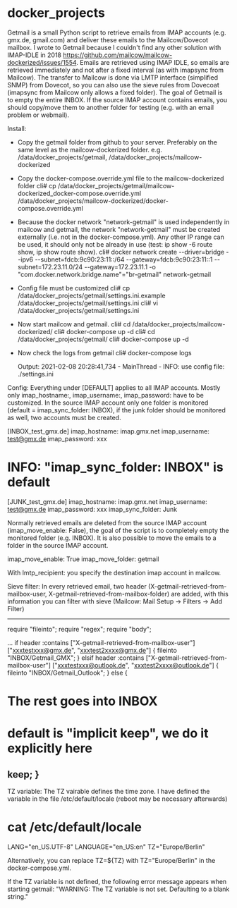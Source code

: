 # docker_projects

Getmail is a small Python script to retrieve emails from IMAP accounts (e.g. gmx.de, gmail.com) and deliver these emails to the Mailcow/Dovecot mailbox. 
I wrote to Getmail because I couldn't find any other solution with IMAP-IDLE in 2018 https://github.com/mailcow/mailcow-dockerized/issues/1554. 
Emails are retrieved using IMAP IDLE, so emails are retrieved immediately and not after a fixed interval (as with imapsync from Mailcow).
The transfer to Mailcow is done via LMTP interface (simplified SNMP) from Dovecot, so you can also use the sieve rules from Dovecoat (imapsync from Mailcow only allows a fixed folder). The goal of Getmail is to empty the entire INBOX. If the source IMAP account contains emails, you should copy/move them to another folder for testing (e.g. with an email problem or webmail).

Install:
- Copy the getmail folder from github to your server. Preferably on the same level as the mailcow-dockerized folder.
   e.g. /data/docker_projects/getmail, /data/docker_projects/mailcow-dockerized
- Copy the docker-compose.override.yml file to the mailcow-dockerized folder 
   cli# cp /data/docker_projects/getmail/mailcow-dockerized_docker-compose.override.yml /data/docker_projects/mailcow-dockerized/docker-compose.override.yml
- Because the docker network "network-getmail" is used independently in mailcow and getmail, the network "network-getmail" must be created externally (i.e. not in the docker-compose.yml).
  Any other IP range can be used, it should only not be already in use (test: ip show -6 route show, ip show route show). 
   cli# docker network create --driver=bridge --ipv6 --subnet=fdcb:9c90:23:11::/64 --gateway=fdcb:9c90:23:11::1 --subnet=172.23.11.0/24 --gateway=172.23.11.1 -o "com.docker.network.bridge.name"="br-getmail" network-getmail
- Config file must be customized
   cli# cp /data/docker_projects/getmail/settings.ini.example  /data/docker_projects/getmail/settings.ini
   cli# vi /data/docker_projects/getmail/settings.ini
- Now start mailcow and getmail. 
   cli# cd /data/docker_projects/mailcow-dockerized/
   cli# docker-compose up -d
   cli# cd /data/docker_projects/getmail/
   cli# docker-compose up -d
 - Now check the logs from getmail 
   cli#  docker-compose logs
    
    Output: 2021-02-08 20:28:41,734 - MainThread - INFO: use config file: ./settings.ini
    
   
   
   
Config:
Everything under [DEFAULT] applies to all IMAP accounts. Mostly only imap_hostname:, imap_username:, imap_password: have to be customized. 
In the source IMAP account only one folder is monitored (default = imap_sync_folder: INBOX), if the junk folder should be monitored as well, two accounts must be created. 

[INBOX_test_gmx.de]
imap_hostname:     imap.gmx.net
imap_username:     test@gmx.de
imap_password:     xxx
# INFO: "imap_sync_folder: INBOX" is default

[JUNK_test_gmx.de]
imap_hostname:     imap.gmx.net
imap_username:     test@gmx.de
imap_password:     xxx
imap_sync_folder:  Junk
   
Normally retrieved emails are deleted from the source IMAP account (imap_move_enable: False), the goal of the script is to completely empty the monitored folder (e.g. INBOX). It is also possible to move the emails to a folder in the source IMAP account.

imap_move_enable: True
imap_move_folder: getmail

With lmtp_recipient: you specify the destination imap account in mailcow. 



Sieve filter:
In every retrieved email, two header (X-getmail-retrieved-from-mailbox-user, X-getmail-retrieved-from-mailbox-folder) are added, with this information you can filter with sieve (Mailcow: Mail Setup -> Filters -> Add Filter)

-----------
require "fileinto";
require "regex";
require "body";

...
if header :contains ["X-getmail-retrieved-from-mailbox-user"] ["xxxtestxxx@gmx.de", "xxxtest2xxxx@gmx.de"]
{
    fileinto "INBOX/Getmail_GMX";
}
elsif header :contains ["X-getmail-retrieved-from-mailbox-user"] ["xxxtestxxx@outlook.de", "xxxtest2xxxx@outlook.de"]
{
    fileinto "INBOX/Getmail_Outlook";
}
else
{
  # The rest goes into INBOX
  # default is "implicit keep", we do it explicitly here
  keep;
}
-----------


TZ variable:
The TZ vairable defines the time zone. I have defined the variable in the file /etc/default/locale (reboot may be necessary afterwards)

# cat /etc/default/locale
LANG="en_US.UTF-8"
LANGUAGE="en_US:en"
TZ="Europe/Berlin"

Alternatively, you can replace TZ=${TZ} with TZ="Europe/Berlin" in the docker-compose.yml. 

If the TZ variable is not defined, the following error message appears when starting getmail:
"WARNING: The TZ variable is not set. Defaulting to a blank string."

